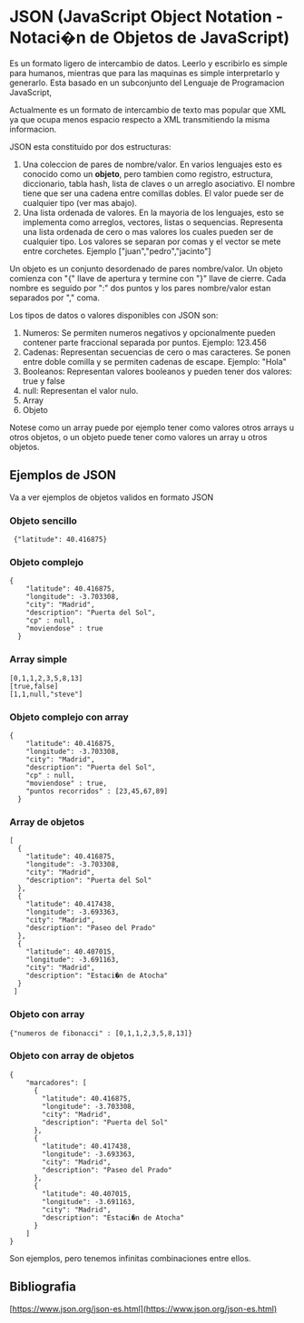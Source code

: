 # JSON (JavaScript Object Notation - Notaci�n de Objetos de JavaScript) 

Es un formato ligero de intercambio de datos. Leerlo y escribirlo es simple para humanos, mientras que para las maquinas es simple interpretarlo y generarlo. Esta basado en un subconjunto del Lenguaje de Programacion JavaScript, 

Actualmente es un formato de intercambio de texto mas popular que XML ya que ocupa menos espacio respecto a XML transmitiendo la misma informacion.

JSON esta constituido por dos estructuras:

1. Una coleccion de pares de nombre/valor. En varios lenguajes esto es conocido como un <b>objeto</b>, pero tambien como registro, estructura, diccionario, tabla hash, lista de claves o un arreglo asociativo. El nombre tiene que ser una cadena entre comillas dobles. El valor puede ser de cualquier tipo (ver mas abajo).
2. Una lista ordenada de valores. En la mayoria de los lenguajes, esto se implementa como arreglos, vectores, listas o sequencias. Representa una lista ordenada de cero o mas valores los cuales pueden ser de cualquier tipo. Los valores se separan por comas y el vector se mete entre corchetes. Ejemplo ["juan","pedro","jacinto"]

Un objeto es un conjunto desordenado de pares nombre/valor. Un objeto comienza con "{" llave de apertura y termine con "}" llave de cierre. Cada nombre es seguido por ":" dos puntos y los pares nombre/valor estan separados por "," coma.

Los tipos de datos o valores disponibles con JSON son:

1. Numeros: Se permiten numeros negativos y opcionalmente pueden contener parte fraccional separada por puntos. Ejemplo: 123.456
2. Cadenas: Representan secuencias de cero o mas caracteres. Se ponen entre doble comilla y se permiten cadenas de escape. Ejemplo: "Hola"
3. Booleanos: Representan valores booleanos y pueden tener dos valores: true y false
4. null: Representan el valor nulo.
5. Array
6. Objeto

Notese como un array puede por ejemplo tener como valores otros arrays u otros objetos, o un objeto puede tener como valores un array u otros objetos. 

## Ejemplos de JSON

Va a ver ejemplos de objetos validos en formato JSON

### Objeto sencillo

     {"latitude": 40.416875}
     
### Objeto complejo

	{
        "latitude": 40.416875,
        "longitude": -3.703308,
        "city": "Madrid",
        "description": "Puerta del Sol",
        "cp" : null,
        "moviendose" : true
      }
### Array simple

	[0,1,1,2,3,5,8,13]
	[true,false]
	[1,1,null,"steve"]

     
### Objeto complejo con array

	{
        "latitude": 40.416875,
        "longitude": -3.703308,
        "city": "Madrid",
        "description": "Puerta del Sol",
        "cp" : null,
        "moviendose" : true,
        "puntos recorridos" : [23,45,67,89]
      }
      
### Array de objetos

	[
      {
        "latitude": 40.416875,
        "longitude": -3.703308,
        "city": "Madrid",
        "description": "Puerta del Sol"
      },
      {
        "latitude": 40.417438,
        "longitude": -3.693363,
        "city": "Madrid",
        "description": "Paseo del Prado"
      },
      {
        "latitude": 40.407015,
        "longitude": -3.691163,
        "city": "Madrid",
        "description": "Estaci�n de Atocha"
      }
     ]
     
### Objeto con array

	{"numeros de fibonacci" : [0,1,1,2,3,5,8,13]}

     
### Objeto con array de objetos

	{
	    "marcadores": [
	      {
	        "latitude": 40.416875,
	        "longitude": -3.703308,
	        "city": "Madrid",
	        "description": "Puerta del Sol"
	      },
	      {
	        "latitude": 40.417438,
	        "longitude": -3.693363,
	        "city": "Madrid",
	        "description": "Paseo del Prado"
	      },
	      {
	        "latitude": 40.407015,
	        "longitude": -3.691163,
	        "city": "Madrid",
	        "description": "Estaci�n de Atocha"
	      }
	    ]
	}

Son ejemplos, pero tenemos infinitas combinaciones entre ellos.

## Bibliografia
[https://www.json.org/json-es.html](https://www.json.org/json-es.html)